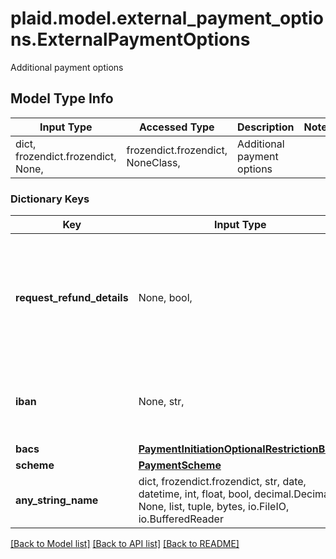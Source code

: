 # plaid.model.external_payment_options.ExternalPaymentOptions

Additional payment options

## Model Type Info
Input Type | Accessed Type | Description | Notes
------------ | ------------- | ------------- | -------------
dict, frozendict.frozendict, None,  | frozendict.frozendict, NoneClass,  | Additional payment options | 

### Dictionary Keys
Key | Input Type | Accessed Type | Description | Notes
------------ | ------------- | ------------- | ------------- | -------------
**request_refund_details** | None, bool,  | NoneClass, BoolClass,  | When &#x60;true&#x60;, Plaid will attempt to request refund details from the payee&#x27;s financial institution.  Support varies between financial institutions and will not always be available.  If refund details could be retrieved, they will be available in the &#x60;/payment_initiation/payment/get&#x60; response. | [optional] 
**iban** | None, str,  | NoneClass, str,  | The International Bank Account Number (IBAN) for the payer&#x27;s account. Where possible, the end user will be able to send payments only from the specified bank account if provided. | [optional] 
**bacs** | [**PaymentInitiationOptionalRestrictionBacs**](PaymentInitiationOptionalRestrictionBacs.md) | [**PaymentInitiationOptionalRestrictionBacs**](PaymentInitiationOptionalRestrictionBacs.md) |  | [optional] 
**scheme** | [**PaymentScheme**](PaymentScheme.md) | [**PaymentScheme**](PaymentScheme.md) |  | [optional] 
**any_string_name** | dict, frozendict.frozendict, str, date, datetime, int, float, bool, decimal.Decimal, None, list, tuple, bytes, io.FileIO, io.BufferedReader | frozendict.frozendict, str, BoolClass, decimal.Decimal, NoneClass, tuple, bytes, FileIO | any string name can be used but the value must be the correct type | [optional]

[[Back to Model list]](../../README.md#documentation-for-models) [[Back to API list]](../../README.md#documentation-for-api-endpoints) [[Back to README]](../../README.md)

